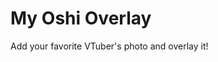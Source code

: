 <h1 align="left"></path></svg></a>My Oshi Overlay</h1>

Add your favorite VTuber's photo and overlay it!

